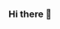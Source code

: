 ### Hi there 👋

<!--
**grgrimmett/grgrimmett** is a ✨ _special_ ✨ repository because its `README.md` (this file) appears on your GitHub profile.

Here are some ideas to get you started:

- 🔭 I’m currently working on ... getting to know github for the first time in a CompSci class
- 🌱 I’m currently learning ... what it's going to take to make it as an engineering major
- 👯 I’m looking to collaborate on ... helpful tips and tricks to get started on github
- 🤔 I’m looking for help with ... anything
- 💬 Ask me about ... cars, mechanics, or forklifts
- 📫 How to reach me: ... gregory.grimmett@student.northampton.edu
- 😄 Pronouns: ... (he/him)
- ⚡ Fun fact: ... my dream project car is to own a El Camino.
-->

